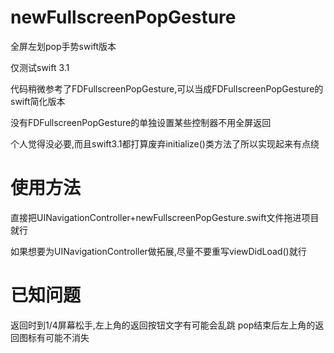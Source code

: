 # newFullscreenPopGesture

全屏左划pop手势swift版本

仅测试swift 3.1

代码稍微参考了FDFullscreenPopGesture,可以当成FDFullscreenPopGesture的swift简化版本

没有FDFullscreenPopGesture的单独设置某些控制器不用全屏返回

个人觉得没必要,而且swift3.1都打算废弃initialize()类方法了所以实现起来有点绕




# 使用方法

直接把UINavigationController+newFullscreenPopGesture.swift文件拖进项目就行

如果想要为UINavigationController做拓展,尽量不要重写viewDidLoad()就行


# 已知问题

返回时到1/4屏幕松手,左上角的返回按钮文字有可能会乱跳
pop结束后左上角的返回图标有可能不消失
